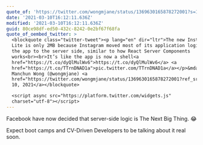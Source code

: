 ```yaml
---
quote_of: 'https://twitter.com/wongmjane/status/1369630165878272001?s=12'
date: '2021-03-10T16:12:11.636Z'
modified: '2021-03-10T16:12:11.636Z'
guid: 80ce98df-ed50-432c-8242-0e2bf67f68fa
quote_of_oembed_twitter: >
  <blockquote class="twitter-tweet"><p lang="en" dir="ltr">The new Instagram
  Lite is only 2MB because Instagram moved most of its application logic out of
  the app to the server side, similar to how React Server Components
  works<br><br>It’s like the app is now a shell<a
  href="https://t.co/dyQlMulWv6">https://t.co/dyQlMulWv6</a> <a
  href="https://t.co/TTrnDNAD1a">pic.twitter.com/TTrnDNAD1a</a></p>&mdash; Jane
  Manchun Wong (@wongmjane) <a
  href="https://twitter.com/wongmjane/status/1369630165878272001?ref_src=twsrc%5Etfw">March
  10, 2021</a></blockquote>

  <script async src="https://platform.twitter.com/widgets.js"
  charset="utf-8"></script>
---
```

Facebook have now decided that server-side logic is The Next Big Thing. 😂

Expect boot camps and CV-Driven Developers to be talking about it real soon.

